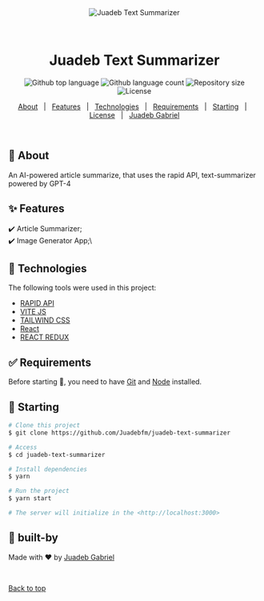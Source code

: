 <div align="center" id="top"> 
  <img src="./.github/app.gif" alt="Juadeb Text Summarizer" />

&#xa0;

  <!-- <a href="https://juadebtextsummarizer.netlify.app">Demo</a> -->
</div>

<h1 align="center">Juadeb Text Summarizer</h1>

<p align="center">
  <img alt="Github top language" src="https://img.shields.io/github/languages/top/Juadebfm/juadeb-text-summarizer?color=56BEB8">

  <img alt="Github language count" src="https://img.shields.io/github/languages/count/Juadebfm/juadeb-text-summarizer?color=56BEB8">

  <img alt="Repository size" src="https://img.shields.io/github/repo-size/Juadebfm/juadeb-text-summarizer?color=56BEB8">

  <img alt="License" src="https://img.shields.io/github/license/Juadebfm/juadeb-text-summarizer?color=56BEB8">

  <!-- <img alt="Github issues" src="https://img.shields.io/github/issues/Juadebfm/juadeb-text-summarizer?color=56BEB8" /> -->

  <!-- <img alt="Github forks" src="https://img.shields.io/github/forks/Juadebfm/juadeb-text-summarizer?color=56BEB8" /> -->

  <!-- <img alt="Github stars" src="https://img.shields.io/github/stars/Juadebfm/juadeb-text-summarizer?color=56BEB8" /> -->
</p>

<!-- Status -->

<!-- <h4 align="center">
	🚧  Juadeb Text Summarizer 🚀 Under construction...  🚧
</h4>

<hr> -->

<p align="center">
  <a href="#dart-about">About</a> &#xa0; | &#xa0; 
  <a href="#sparkles-features">Features</a> &#xa0; | &#xa0;
  <a href="#rocket-technologies">Technologies</a> &#xa0; | &#xa0;
  <a href="#white_check_mark-requirements">Requirements</a> &#xa0; | &#xa0;
  <a href="#checkered_flag-starting">Starting</a> &#xa0; | &#xa0;
  <a href="#memo-built-by">License</a> &#xa0; | &#xa0;
  <a href="https://github.com/Juadebfm" target="_blank">Juadeb Gabriel</a>
</p>

<br>

## :dart: About

An AI-powered article summarize, that uses the rapid API, text-summarizer powered by GPT-4

## :sparkles: Features

:heavy_check_mark: Article Summarizer;\
:heavy_check_mark: Image Generator App;\

## :rocket: Technologies

The following tools were used in this project:

- [RAPID API](https://rapidapi.com/restyler/api/article-extractor-and-summarizer)
- [VITE JS](https://vitejs.dev/)
- [TAILWIND CSS](https://tailwindcss.com/)
- [React](https://react.dev/)
- [REACT REDUX](https://redux-toolkit.js.org/)

## :white_check_mark: Requirements

Before starting :checkered_flag:, you need to have [Git](https://git-scm.com) and [Node](https://nodejs.org/en/) installed.

## :checkered_flag: Starting

```bash
# Clone this project
$ git clone https://github.com/Juadebfm/juadeb-text-summarizer

# Access
$ cd juadeb-text-summarizer

# Install dependencies
$ yarn

# Run the project
$ yarn start

# The server will initialize in the <http://localhost:3000>
```

## :memo: built-by

Made with :heart: by <a href="https://github.com/Juadebfm" target="_blank">Juadeb Gabriel</a>

&#xa0;

<a href="#top">Back to top</a>
